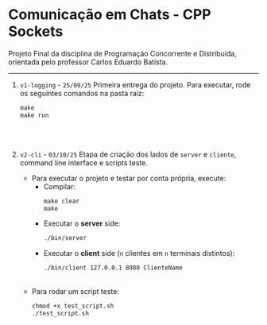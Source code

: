 # Comunicação em Chats - CPP Sockets
Projeto Final da disciplina de Programação Concorrente e Distribuída, orientada pelo professor Carlos Eduardo Batista.

---

1. `v1-logging` - `25/09/25`
    Primeira entrega do projeto. Para executar, rode os seguintes comandos na pasta raiz:
    ```cmd
    make
    make run
    ```

<br>

<br>

2. `v2-cli` - `03/10/25`
    Etapa de criação dos lados de `server` e `cliente`, command line interface e scripts teste.
    - Para executar o projeto e testar por conta própria, execute:
        - Compilar:
            ```cmd
            make clear
            make
            ```
        - Executar o **server** side:
            ```cmd
            ./bin/server
            ```
        - Executar o **client** side (`n` clientes em `n` terminais distintos):
            ```cmd
            ./bin/client 127.0.0.1 8080 ClienteName
            ```
    <br>

    - Para rodar um script teste:
        ```cmd
        chmod +x test_script.sh
        ./test_script.sh
        ```